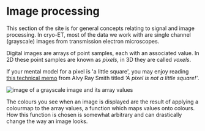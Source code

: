 # Image processing

This section of the site is for general concepts relating to signal and image processing.
In cryo-ET, most of the data we work with are single channel (grayscale) images from transmission electron microscopes.

Digital images are arrays of point samples, each with an associated value. In 2D these point samples are known as *pixels*, in 3D they are called *voxels*.

If your mental model for a pixel is 'a little square', you may enjoy reading [this technical memo](http://alvyray.com/Memos/CG/Microsoft/6_pixel.pdf) 
from Alvy Ray Smith titled *'A pixel is not a little square!'*. 

![image of a grayscale image and its array values](introduction.assets/image-array.png)

The colours you see when an image is displayed are the result of applying a colourmap to the array values, a function which maps values onto colours.
How this function is chosen is somewhat arbitrary and can drastically change the way an image looks. 
